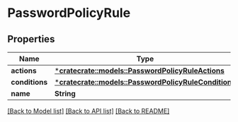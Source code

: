 # PasswordPolicyRule

## Properties
Name | Type | Description | Notes
------------ | ------------- | ------------- | -------------
**actions** | [***cratecrate::models::PasswordPolicyRuleActions**](PasswordPolicyRuleActions.md) |  | [optional] 
**conditions** | [***cratecrate::models::PasswordPolicyRuleConditions**](PasswordPolicyRuleConditions.md) |  | [optional] 
**name** | **String** |  | [optional] 

[[Back to Model list]](../README.md#documentation-for-models) [[Back to API list]](../README.md#documentation-for-api-endpoints) [[Back to README]](../README.md)


